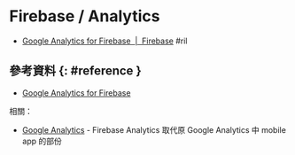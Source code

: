 # Firebase / Analytics

  - [Google Analytics for Firebase  \|  Firebase](https://firebase.google.com/docs/analytics/) #ril

## 參考資料 {: #reference }

  - [Google Analytics for Firebase](https://firebase.google.com/docs/analytics/)

相關：

  - [Google Analytics](google-analytics.md) - Firebase Analytics 取代原 Google Analytics 中 mobile app 的部份
